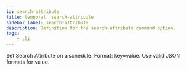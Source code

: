 ```yaml
---
id: search-attribute
title: temporal  search-attribute
sidebar_label: search-attribute
description: Definition for the search-attribute command option.
tags:
	- cli
---
```


Set Search Attribute on a schedule. Format: key=value. Use valid JSON formats for value.
